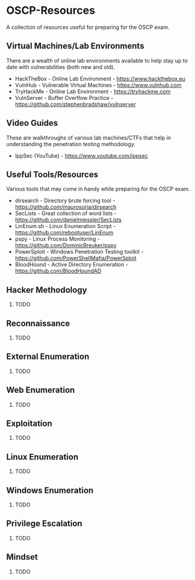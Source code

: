 # OSCP-Resources
A collection of resources useful for preparing for the OSCP exam.

## Virtual Machines/Lab Environments
There are a wealth of online lab environments available to help stay up to date with vulnerabilities (both new and old).
- HackTheBox - Online Lab Environment - https://www.hackthebox.eu
- VulnHub - Vulnerable Virtual Machines - https://www.vulnhub.com
- TryHackMe - Online Lab Environment - https://tryhackme.com
- VulnServer - Buffer Overflow Practice - https://github.com/stephenbradshaw/vulnserver

## Video Guides
These are walkthroughs of various lab machines/CTFs that help in understanding the penetration testing methodology.
- IppSec (YouTube) - https://www.youtube.com/ippsec

## Useful Tools/Resources
Various tools that may come in handy while preparing for the OSCP exam.
- dirsearch - Directory brute forcing tool - https://github.com/maurosoria/dirsearch
- SecLists - Great collection of word lists - https://github.com/danielmiessler/SecLists
- LinEnum.sh - Linux Enumeration Script - https://github.com/rebootuser/LinEnum
- pspy - Linux Process Monitoring - https://github.com/DominicBreuker/pspy
- PowerSploit - Windows Penetration Testing toolkit - https://github.com/PowerShellMafia/PowerSploit
- BloodHound - Active Directory Enumeration - https://github.com/BloodHoundAD

## Hacker Methodology
1. TODO

## Reconnaissance
1. TODO

## External Enumeration
1. TODO

## Web Enumeration
1. TODO

## Exploitation
1. TODO

## Linux Enumeration
1. TODO

## Windows Enumeration
1. TODO

## Privilege Escalation
1. TODO

## Mindset
1. TODO
